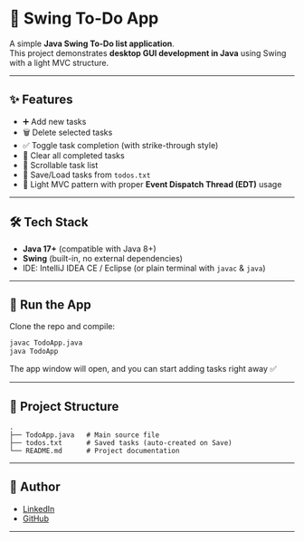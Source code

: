 # 📝 Swing To-Do App

A simple **Java Swing To-Do list application**.  
This project demonstrates **desktop GUI development in Java** using Swing with a light MVC structure.

---

## ✨ Features
- ➕ Add new tasks
- 🗑️ Delete selected tasks
- ✅ Toggle task completion (with strike-through style)
- 🧹 Clear all completed tasks
- 📜 Scrollable task list
- 💾 Save/Load tasks from `todos.txt`
- 🎨 Light MVC pattern with proper **Event Dispatch Thread (EDT)** usage

---

## 🛠️ Tech Stack
- **Java 17+** (compatible with Java 8+)
- **Swing** (built-in, no external dependencies)
- IDE: IntelliJ IDEA CE / Eclipse (or plain terminal with `javac` & `java`)

---

## 🚀 Run the App
Clone the repo and compile:

```bash
javac TodoApp.java
java TodoApp
```

The app window will open, and you can start adding tasks right away ✅

---

## 📂 Project Structure
```
.
├── TodoApp.java   # Main source file
├── todos.txt      # Saved tasks (auto-created on Save)
└── README.md      # Project documentation
```

---

## 👤 Author
- [LinkedIn](https://www.linkedin.com/in/mrityunjay555/)
- [GitHub](https://github.com/mrityunjay0)

---